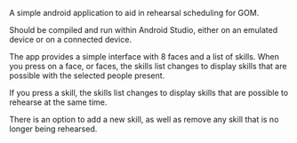 A simple android application to aid in rehearsal scheduling for GOM. 

Should be compiled and run within Android Studio, either on an emulated device or on a connected device. 

The app provides a simple interface with 8 faces and a list of skills.
When you press on a face, or faces, the skills list changes to display skills that are possible with the selected people present. 

If you press a skill, the skills list changes to display skills that are possible to rehearse at the same time. 

There is an option to add a new skill, as well as remove any skill that is no longer being rehearsed.
